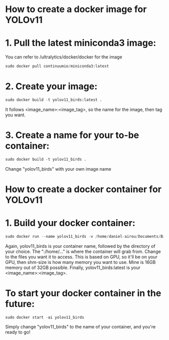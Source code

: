 # How to create a docker image for YOLOv11

# 1. Pull the latest miniconda3 image:

You can refer to /ultralytics/docker/docker for the image

```python
sudo docker pull continuumio/miniconda3:latest
```

# 2. Create your image:
```python
sudo docker build -t yolov11_birds:latest .
```
It follows <image_name>:<image_tag>, so the name for the image, then tag you want.

# 3. Create a name for your to-be container:

```python
sudo docker build -t yolov11_birds .
```
Change "yolov11_birds" with your own image name


# How to create a docker container for YOLOv11

# 1. Build your docker container:

```python
sudo docker run --name yolov11_birds -v /home/daniel-airou/Documents/Bird_Project/ultralytics/ultralytics:/home/Documents/Bird_Project --gpus all --shm-size 16G -it yolov11_birds:latest
```
Again, yolov11_birds is your container name, followed by the directory of your choice. The ":/home/..." is where the container will grab from. Change to the files you want it to access.
This is based on GPU, so it'll be on your GPU, then shm-size is how many memory you want to use. Mine is 16GB memory out of 32GB possible. Finally, yolov11_birds:latest is your <image_name>:<image_tag>.

# To start your docker container in the future:

```python
sudo docker start -ai yolov11_birds
````
Simply change "yolov11_birds" to the name of your container, and you're ready to go!
